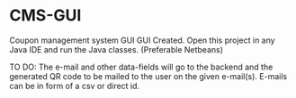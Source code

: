 # CMS-GUI
Coupon management system GUI
GUI Created. 
Open this project in any Java IDE and run the Java classes. (Preferable Netbeans)

TO DO:
The e-mail and other data-fields will go to the backend and the generated QR code to be mailed to the user on the given e-mail(s).
E-mails can be in form of a csv or direct id.
